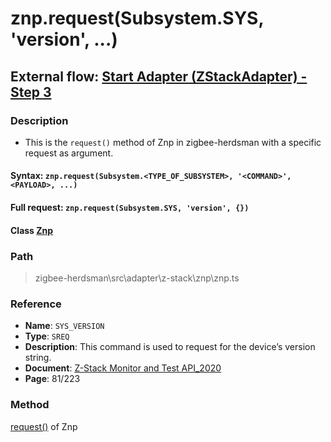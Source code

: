 # znp.request(Subsystem.SYS, 'version', ...)

## External flow: [Start Adapter (ZStackAdapter) - Step 3](5_3_4_3_start_adapter_(zstackadapter).md)

### Description
- This is the `request()` method of Znp in zigbee-herdsman with a specific request as argument.

#### Syntax: `znp.request(Subsystem.<TYPE_OF_SUBSYSTEM>, '<COMMAND>', <PAYLOAD>, ...)`

#### Full request: `znp.request(Subsystem.SYS, 'version', {})`

#### Class [Znp](...)

### Path
> zigbee-herdsman\src\adapter\z-stack\znp\znp.ts

### Reference
- **Name**: `SYS_VERSION`
- **Type**: `SREQ`
- **Description**: This command is used to request for the device’s version string.
- **Document**: [Z-Stack Monitor and Test API_2020](https://drive.google.com/file/d/1y9t4c9erLgI0HNlFCsCABP23IFJd_A_n/view?usp=sharing)
- **Page**: 81/223

### Method
[request()]() of Znp